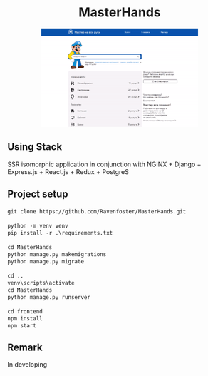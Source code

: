 <h1 align="center">MasterHands</h1>
<p align="center">
  <img src="./readme_assets/MasterHands.gif" width="70%">
</p>

Using Stack
-----------
SSR isomorphic application in conjunction with NGINX + Django + Express.js + React.js + Redux + PostgreS

## Project setup

```
git clone https://github.com/Ravenfoster/MasterHands.git

python -m venv venv
pip install -r .\requirements.txt

cd MasterHands
python manage.py makemigrations
python manage.py migrate

cd ..
venv\scripts\activate
cd MasterHands
python manage.py runserver

cd frontend
npm install
npm start
```

Remark
----------
In developing
